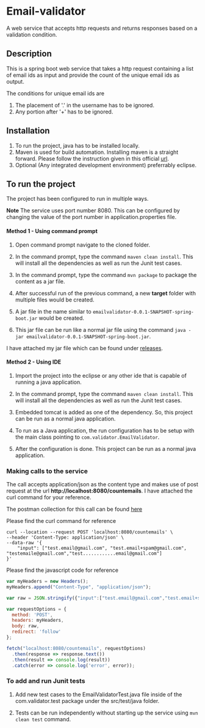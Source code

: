 # Email-validator
A web service that accepts http requests and returns responses based on a validation condition.


## Description
This is a spring boot web service that takes a http request containing a list of email ids as input and provide the count of the unique email ids as output.

The conditions for unique email ids are 
1) The placement of '.' in the username has to be ignored.
2) Any portion after '+' has to be ignored.


## Installation

1) To run the project, java has to be installed locally.
2) Maven is used for build automation. Installing maven is a straight forward. Please follow the instruction given in this official [url]( https://maven.apache.org/install.html).
3) Optional (Any integrated development environment) preferrably eclipse.



## To run the project

The project has been configured to run in multiple ways.

**Note** The service uses port number 8080. This can be configured by changing the value of the port number in application.properties file.


#### Method 1 - Using command prompt

1) Open command prompt navigate to the cloned folder.

2) In the command prompt, type the command `maven clean install`. This will install all the dependencies as well as run the Junit test cases.

3) In the command prompt, type the command `mvn package` to package the content as a jar file.

4) After successful run of the previous command, a new **target** folder with multiple files would be created.

5) A jar file in the name similar to `emailvalidator-0.0.1-SNAPSHOT-spring-boot.jar` would be created.

6) This jar file can be run like a normal jar file using the command `java -jar emailvalidator-0.0.1-SNAPSHOT-spring-boot.jar`. 

I have attached my jar file which can be found under [releases](https://github.com/adhithyakrishna/email-validator/releases/tag/releases).


#### Method 2 - Using IDE

1) Import the project into the eclipse or any other ide that is capable of running a java application.

2) In the command prompt, type the command `maven clean install`. This will install all the dependencies as well as run the Junit test cases.

3) Embedded tomcat is added as one of the dependency. So, this project can be run as a normal java application.

4) To run as a Java application, the run configuration has to be setup with the main class pointing to `com.validator.EmailValidator`.

5) After the configuration is done. This project can be run as a normal java application.


### Making calls to the service

The call accepts application/json as the content type and makes use of post request at the url **http://localhost:8080/countemails**. I have attached the curl command for your reference.


The postman collection for this call can be found [here](https://www.getpostman.com/collections/8fa531d5709fa94ce5e1)

Please find the curl command for reference

```
curl --location --request POST 'localhost:8080/countemails' \
--header 'Content-Type: application/json' \
--data-raw '{
    "input": ["test.email@gmail.com", "test.email+spam@gmail.com", "testemaile@gmail.com","test............email@gmail.com"]
}'
```

Please find the javascript code for reference

```javascript
var myHeaders = new Headers();
myHeaders.append("Content-Type", "application/json");

var raw = JSON.stringify({"input":["test.email@gmail.com","test.email+spam@gmail.com","testemaile@gmail.com","test............email@gmail.com","test............email+iiiiiiiiiiiiiiiii@gmail.com"]});

var requestOptions = {
  method: 'POST',
  headers: myHeaders,
  body: raw,
  redirect: 'follow'
};

fetch("localhost:8080/countemails", requestOptions)
  .then(response => response.text())
  .then(result => console.log(result))
  .catch(error => console.log('error', error));
```


### To add and run Junit tests

1) Add new test cases to the EmailValidatorTest.java file inside of the com.validator.test package under the src/test/java folder.

2) Tests can be run independently without starting up the service using `mvn clean test` command.